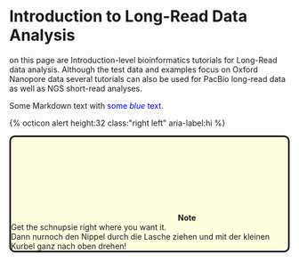 # Introduction to Long-Read Data Analysis



on this page are Introduction-level bioinformatics tutorials for Long-Read data analysis. Although the test data and examples focus on Oxford Nanopore data several tutorials can also be used for PacBio long-read data as well as NGS short-read analyses.



Some Markdown text with <span style="color:blue">some *blue* text</span>.

{% octicon alert height:32 class:"right left" aria-label:hi %}

<div style="background-color:lightyellow;border-style:solid;border-radius:10px;bordor-color:black">
  <svg class="octicon octicon-alert"></svg><b>Note</b><br>Get the schnupsie right where you want it.<br>Dann nurnoch den Nippel durch die Lasche ziehen und mit der kleinen Kurbel ganz nach oben drehen!  
</div>
